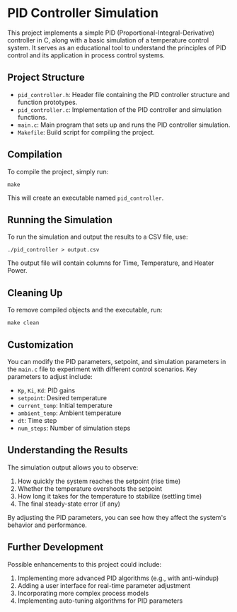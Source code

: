 # PID Controller Simulation

This project implements a simple PID (Proportional-Integral-Derivative) controller in C, along with a basic simulation of a temperature control system. It serves as an educational tool to understand the principles of PID control and its application in process control systems.

## Project Structure

- `pid_controller.h`: Header file containing the PID controller structure and function prototypes.
- `pid_controller.c`: Implementation of the PID controller and simulation functions.
- `main.c`: Main program that sets up and runs the PID controller simulation.
- `Makefile`: Build script for compiling the project.

## Compilation

To compile the project, simply run:

```
make
```

This will create an executable named `pid_controller`.

## Running the Simulation

To run the simulation and output the results to a CSV file, use:

```
./pid_controller > output.csv
```

The output file will contain columns for Time, Temperature, and Heater Power.

## Cleaning Up

To remove compiled objects and the executable, run:

```
make clean
```

## Customization

You can modify the PID parameters, setpoint, and simulation parameters in the `main.c` file to experiment with different control scenarios. Key parameters to adjust include:

- `Kp`, `Ki`, `Kd`: PID gains
- `setpoint`: Desired temperature
- `current_temp`: Initial temperature
- `ambient_temp`: Ambient temperature
- `dt`: Time step
- `num_steps`: Number of simulation steps

## Understanding the Results

The simulation output allows you to observe:

1. How quickly the system reaches the setpoint (rise time)
2. Whether the temperature overshoots the setpoint
3. How long it takes for the temperature to stabilize (settling time)
4. The final steady-state error (if any)

By adjusting the PID parameters, you can see how they affect the system's behavior and performance.

## Further Development

Possible enhancements to this project could include:

1. Implementing more advanced PID algorithms (e.g., with anti-windup)
2. Adding a user interface for real-time parameter adjustment
3. Incorporating more complex process models
4. Implementing auto-tuning algorithms for PID parameters

